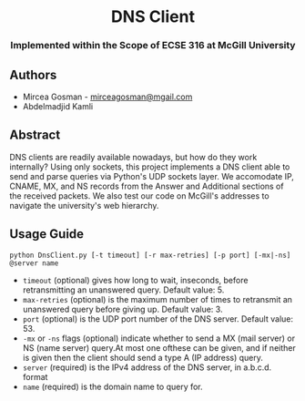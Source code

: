 <h1 align='center'>DNS Client</h1>
<h3 align='center'>Implemented within the Scope of ECSE 316 at McGill University</h3>

## Authors
* Mircea Gosman - mirceagosman@mgail.com <br>
* Abdelmadjid Kamli 

## Abstract
DNS clients are readily available nowadays, but how do they work internally?
Using only sockets, this project implements a DNS client able to send and parse queries via Python's UDP sockets layer. We accomodate IP, CNAME, MX, and NS records from the Answer and Additional sections of the received packets. We also test our code on McGill's addresses to navigate the university's web hierarchy.


## Usage Guide

`python DnsClient.py [-t timeout] [-r max-retries] [-p port] [-mx|-ns] @server name `

* `timeout` (optional) gives how long to wait, inseconds, before retransmitting an
unanswered query. Default value: 5.
* `max-retries` (optional) is the maximum number of times to retransmit an
unanswered query before giving up. Default value: 3.
* `port` (optional) is the UDP port number of the DNS server. Default value: 53.
* `-mx` or `-ns` flags (optional) indicate whether to send a MX (mail server) or NS (name server)
query.At most one ofthese can be given, and if neither is given then the client should send a
type A (IP address) query.
* `server` (required) is the IPv4 address of the DNS server, in a.b.c.d. format
* `name` (required) is the domain name to query for.